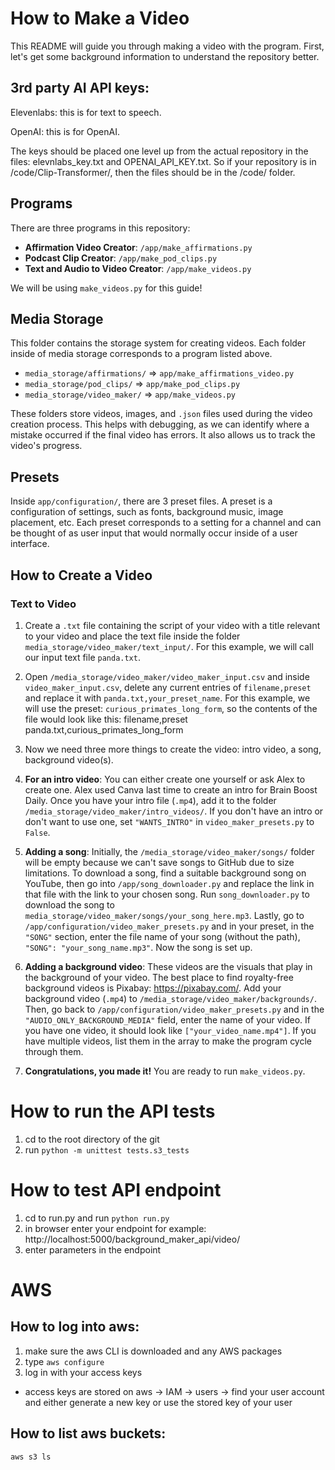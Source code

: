 # How to Make a Video

This README will guide you through making a video with the program. First, let's get some background information to understand the repository better.

## 3rd party AI API keys:
Elevenlabs: this is for text to speech.

OpenAI: this is for OpenAI.

The keys should be placed one level up from the actual repository in the files:
elevnlabs_key.txt and OPENAI_API_KEY.txt.
So if your repository is in /code/Clip-Transformer/, then the files should be in the /code/ folder.

## Programs

There are three programs in this repository:

- **Affirmation Video Creator**: `/app/make_affirmations.py`
- **Podcast Clip Creator**: `/app/make_pod_clips.py`
- **Text and Audio to Video Creator**: `/app/make_videos.py`

We will be using `make_videos.py` for this guide!

## Media Storage

This folder contains the storage system for creating videos. Each folder inside of media storage corresponds to a program listed above.

- `media_storage/affirmations/` => `app/make_affirmations_video.py`
- `media_storage/pod_clips/` => `app/make_pod_clips.py`
- `media_storage/video_maker/` => `app/make_videos.py`

These folders store videos, images, and `.json` files used during the video creation process. This helps with debugging, as we can identify where a mistake occurred if the final video has errors. It also allows us to track the video's progress.

## Presets

Inside `app/configuration/`, there are 3 preset files. A preset is a configuration of settings, such as fonts, background music, image placement, etc. Each preset corresponds to a setting for a channel and can be thought of as user input that would normally occur inside of a user interface.

## How to Create a Video

### Text to Video

1. Create a `.txt` file containing the script of your video with a title relevant to your video and place the text file inside the folder `media_storage/video_maker/text_input/`. For this example, we will call our input text file `panda.txt`.

2. Open `/media_storage/video_maker/video_maker_input.csv` and inside `video_maker_input.csv`, delete any current entries of `filename,preset` and replace it with `panda.txt,your_preset_name`. For this example, we will use the preset: `curious_primates_long_form`, so the contents of the file would look like this:
filename,preset
panda.txt,curious_primates_long_form

3. Now we need three more things to create the video: intro video, a song, background video(s).

4. **For an intro video**: You can either create one yourself or ask Alex to create one. Alex used Canva last time to create an intro for Brain Boost Daily. Once you have your intro file (`.mp4`), add it to the folder `/media_storage/video_maker/intro_videos/`. If you don't have an intro or don't want to use one, set `"WANTS_INTRO"` in `video_maker_presets.py` to `False`.

5. **Adding a song**: Initially, the `/media_storage/video_maker/songs/` folder will be empty because we can't save songs to GitHub due to size limitations. To download a song, find a suitable background song on YouTube, then go into `/app/song_downloader.py` and replace the link in that file with the link to your chosen song. Run `song_downloader.py` to download the song to `media_storage/video_maker/songs/your_song_here.mp3`. Lastly, go to `/app/configuration/video_maker_presets.py` and in your preset, in the `"SONG"` section, enter the file name of your song (without the path), `"SONG": "your_song_name.mp3"`. Now the song is set up.

6. **Adding a background video**: These videos are the visuals that play in the background of your video. The best place to find royalty-free background videos is Pixabay: <https://pixabay.com/>. Add your background video (`.mp4`) to `/media_storage/video_maker/backgrounds/`. Then, go back to `/app/configuration/video_maker_presets.py` and in the `"AUDIO_ONLY_BACKGROUND_MEDIA"` field, enter the name of your video. If you have one video, it should look like `["your_video_name.mp4"]`. If you have multiple videos, list them in the array to make the program cycle through them.

7. **Congratulations, you made it!** You are ready to run `make_videos.py`.

# How to run the API tests
1. cd to the root directory of the git
2. run `python -m unittest tests.s3_tests`

# How to test API endpoint
1. cd to run.py and run `python run.py`
2. in browser enter your endpoint for example: http://localhost:5000/background_maker_api/video/
3. enter parameters in the endpoint

# AWS
## How to log into aws:
1. make sure the aws CLI is downloaded and any AWS packages
2. type `aws configure`
3. log in with your access keys
- access keys are stored on aws -> IAM -> users -> find your user account and either generate a new key or use the stored key of your user

## How to list aws buckets:
`aws s3 ls`